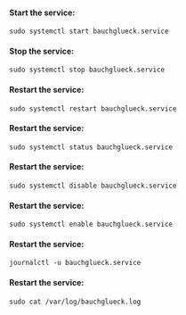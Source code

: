 #### Start the service:
`sudo systemctl start bauchglueck.service`

#### Stop the service:
`sudo systemctl stop bauchglueck.service`

#### Restart the service:
`sudo systemctl restart bauchglueck.service`

#### Restart the service:
`sudo systemctl status bauchglueck.service`

#### Restart the service:
`sudo systemctl disable bauchglueck.service`

#### Restart the service:
`sudo systemctl enable bauchglueck.service`

#### Restart the service:
`journalctl -u bauchglueck.service`

#### Restart the service:
`sudo cat /var/log/bauchglueck.log`